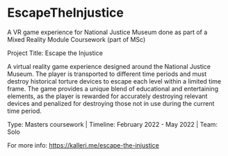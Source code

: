 # EscapeTheInjustice
A VR game experience for National Justice Museum done as part of a Mixed Reality Module Coursework (part of MSc)

Project Title: Escape the Injustice

A virtual reality game experience designed around the National Justice Museum. The player is transported to different time periods and must destroy historical torture devices to escape each level within a limited time frame. The game provides a unique blend of educational and entertaining elements, as the player is rewarded for accurately destroying relevant devices and penalized for destroying those not in use during the current time period. 

Type: Masters coursework  |   Timeline: February 2022 - May 2022  |   Team: Solo

For more info: https://kalleri.me/escape-the-injustice
